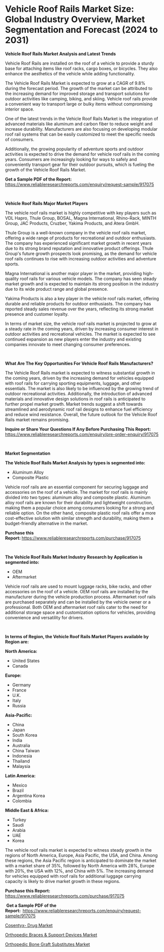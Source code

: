 <p><h1>Vehicle Roof Rails Market Size: Global Industry Overview, Market Segmentation and Forecast (2024 to 2031)</h1></p><p><strong>Vehicle Roof Rails Market Analysis and Latest Trends</strong></p>
<p><p>Vehicle Roof Rails are installed on the roof of a vehicle to provide a sturdy base for attaching items like roof racks, cargo boxes, or bicycles. They also enhance the aesthetics of the vehicle while adding functionality.</p><p>The Vehicle Roof Rails Market is expected to grow at a CAGR of 9.8% during the forecast period. The growth of the market can be attributed to the increasing demand for improved storage and transport solutions for outdoor activities like camping, biking, and skiing. Vehicle roof rails provide a convenient way to transport large or bulky items without compromising interior space.</p><p>One of the latest trends in the Vehicle Roof Rails Market is the integration of advanced materials like aluminum and carbon fiber to reduce weight and increase durability. Manufacturers are also focusing on developing modular roof rail systems that can be easily customized to meet the specific needs of consumers.</p><p>Additionally, the growing popularity of adventure sports and outdoor activities is expected to drive the demand for vehicle roof rails in the coming years. Consumers are increasingly looking for ways to safely and conveniently transport gear for their outdoor pursuits, which is fueling the growth of the Vehicle Roof Rails Market.</p></p>
<p><strong>Get a Sample PDF of the Report:&nbsp;</strong> <a href="https://www.reliableresearchreports.com/enquiry/request-sample/917075">https://www.reliableresearchreports.com/enquiry/request-sample/917075</a></p>
<p>&nbsp;</p>
<p><strong>Vehicle Roof Rails Major Market Players</strong></p>
<p><p>The vehicle roof rails market is highly competitive with key players such as VDL Hapro, Thule Group, BOSAL, Magna International, Rhino-Rack, MINTH Group, JAC Products, Cruzber, Yakima Products, and Atera GmbH. </p><p>Thule Group is a well-known company in the vehicle roof rails market, offering a wide range of products for recreational and outdoor enthusiasts. The company has experienced significant market growth in recent years due to its strong brand reputation and innovative product offerings. Thule Group's future growth prospects look promising, as the demand for vehicle roof rails continues to rise with increasing outdoor activities and adventure sports.</p><p>Magna International is another major player in the market, providing high-quality roof rails for various vehicle models. The company has seen steady market growth and is expected to maintain its strong position in the industry due to its wide product range and global presence.</p><p>Yakima Products is also a key player in the vehicle roof rails market, offering durable and reliable products for outdoor enthusiasts. The company has reported steady sales revenue over the years, reflecting its strong market presence and customer loyalty.</p><p>In terms of market size, the vehicle roof rails market is projected to grow at a steady rate in the coming years, driven by increasing consumer interest in outdoor activities and recreational vehicles. The market is expected to see continued expansion as new players enter the industry and existing companies innovate to meet changing consumer preferences.</p></p>
<p>&nbsp;</p>
<p><strong>What Are The Key Opportunities For Vehicle Roof Rails Manufacturers?</strong></p>
<p><p>The Vehicle Roof Rails market is expected to witness substantial growth in the coming years, driven by the increasing demand for vehicles equipped with roof rails for carrying sporting equipments, luggage, and other essentials. The market is also likely to be influenced by the growing trend of outdoor recreational activities. Additionally, the introduction of advanced materials and innovative design solutions in roof rails is anticipated to further propel market growth. Market trends suggest a shift towards streamlined and aerodynamic roof rail designs to enhance fuel efficiency and reduce wind resistance. Overall, the future outlook for the Vehicle Roof Rails market remains promising.</p></p>
<p><strong>Inquire or Share Your Questions If Any Before Purchasing This Report:</strong> <a href="https://www.reliableresearchreports.com/enquiry/pre-order-enquiry/917075">https://www.reliableresearchreports.com/enquiry/pre-order-enquiry/917075</a></p>
<p>&nbsp;</p>
<p><strong>Market Segmentation</strong></p>
<p><strong>The Vehicle Roof Rails Market Analysis by types is segmented into:</strong></p>
<p><ul><li>Aluminum Alloy</li><li>Composite Plastic</li></ul></p>
<p><p>Vehicle roof rails are an essential component for securing luggage and accessories on the roof of a vehicle. The market for roof rails is mainly divided into two types: aluminum alloy and composite plastic. Aluminum alloy roof rails are known for their durability and lightweight construction, making them a popular choice among consumers looking for a strong and reliable option. On the other hand, composite plastic roof rails offer a more cost-effective solution with similar strength and durability, making them a budget-friendly alternative in the market.</p></p>
<p><strong>Purchase this Report:&nbsp;</strong><a href="https://www.reliableresearchreports.com/purchase/917075">https://www.reliableresearchreports.com/purchase/917075</a></p>
<p>&nbsp;</p>
<p><strong>The Vehicle Roof Rails Market Industry Research by Application is segmented into:</strong></p>
<p><ul><li>OEM</li><li>Aftermarket</li></ul></p>
<p><p>Vehicle roof rails are used to mount luggage racks, bike racks, and other accessories on the roof of a vehicle. OEM roof rails are installed by the manufacturer during the vehicle production process. Aftermarket roof rails are purchased separately and can be installed by the vehicle owner or a professional. Both OEM and aftermarket roof rails cater to the need for additional storage space and customization options for vehicles, providing convenience and versatility for drivers.</p></p>
<p>&nbsp;</p>
<p><strong>In terms of Region, the Vehicle Roof Rails Market Players available by Region are:</strong></p>
<p>
    <p> <strong> North America: </strong>
        <ul>
            <li>United States</li>
            <li>Canada</li>
        </ul>
        </p> 
    <p> <strong> Europe: </strong>
        <ul>
            <li>Germany</li>
            <li>France</li>
            <li>U.K.</li>
            <li>Italy</li>
            <li>Russia</li>
        </ul>
        </p> 
    <p> <strong> Asia-Pacific: </strong>
        <ul>
            <li>China</li>
            <li>Japan</li>
            <li>South Korea</li>
            <li>India</li>
            <li>Australia</li>
            <li>China Taiwan</li>
            <li>Indonesia</li>
            <li>Thailand</li>
            <li>Malaysia</li>
        </ul>
        </p> 
    <p> <strong> Latin America: </strong>
        <ul>
            <li>Mexico</li>
            <li>Brazil</li>
            <li>Argentina Korea</li>
            <li>Colombia</li>
        </ul>
        </p> 
    <p> <strong> Middle East & Africa: </strong>
        <ul>
            <li>Turkey</li>
            <li>Saudi</li>
            <li>Arabia</li>
            <li>UAE</li>
            <li>Korea</li>
        </ul>
    </p>
    </p>
<p><p>The vehicle roof rails market is expected to witness steady growth in the regions of North America, Europe, Asia Pacific, the USA, and China. Among these regions, the Asia Pacific region is anticipated to dominate the market with a market share of 35%, followed by North America with 28%, Europe with 20%, the USA with 12%, and China with 5%. The increasing demand for vehicles equipped with roof rails for additional luggage carrying capacity is likely to drive market growth in these regions.</p></p>
<p><strong>Purchase this Report: </strong><a href="https://www.reliableresearchreports.com/purchase/917075">https://www.reliableresearchreports.com/purchase/917075</a></p>
<p>&nbsp;<strong>Get a Sample PDF of the Report:&nbsp;&nbsp;</strong><a href="https://www.reliableresearchreports.com/enquiry/request-sample/917075">https://www.reliableresearchreports.com/enquiry/request-sample/917075</a></p>
<p><strong></strong></p>
<p><p><a href="https://view.publitas.com/reportprime-1/cosentyx-drug-market-size-growth-and-forecast-from-2023-2030/">Cosentyx- Drug Market</a></p><p><a href="https://view.publitas.com/reportprime-1/orthopedic-braces-support-devices-market-provides-detailed-segmentation-of-this-market-based-on-type-application-and-region-and-forecast-for-the-period-from-2023-2030/">Orthopedic Braces & Support Devices Market</a></p><p><a href="https://view.publitas.com/reportprime-1/orthopedic-bone-graft-substitutes-market-size-evaluating-its-market-trends-growth-and-projections-2023-2030/">Orthopedic Bone Graft Substitutes Market</a></p></p>